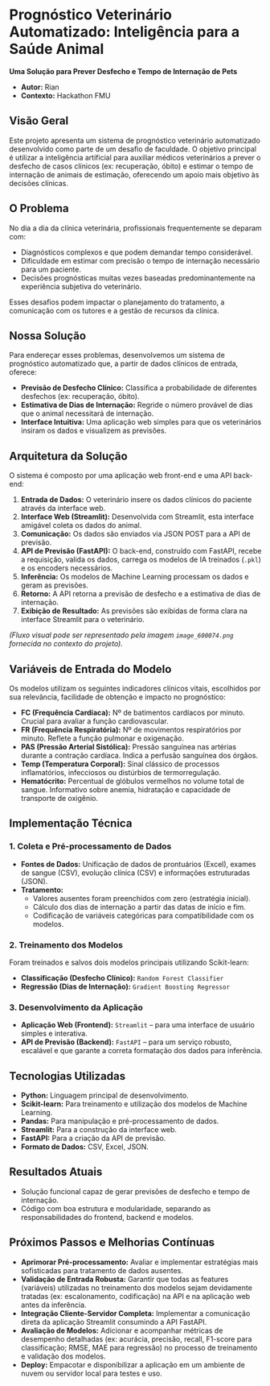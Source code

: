 # Prognóstico Veterinário Automatizado: Inteligência para a Saúde Animal

**Uma Solução para Prever Desfecho e Tempo de Internação de Pets**

* **Autor:** Rian
* **Contexto:** Hackathon FMU

## Visão Geral

Este projeto apresenta um sistema de prognóstico veterinário automatizado desenvolvido como parte de um desafio de faculdade. O objetivo principal é utilizar a inteligência artificial para auxiliar médicos veterinários a prever o desfecho de casos clínicos (ex: recuperação, óbito) e estimar o tempo de internação de animais de estimação, oferecendo um apoio mais objetivo às decisões clínicas.

## O Problema

No dia a dia da clínica veterinária, profissionais frequentemente se deparam com:

* Diagnósticos complexos e que podem demandar tempo considerável.
* Dificuldade em estimar com precisão o tempo de internação necessário para um paciente.
* Decisões prognósticas muitas vezes baseadas predominantemente na experiência subjetiva do veterinário.

Esses desafios podem impactar o planejamento do tratamento, a comunicação com os tutores e a gestão de recursos da clínica.

## Nossa Solução

Para endereçar esses problemas, desenvolvemos um sistema de prognóstico automatizado que, a partir de dados clínicos de entrada, oferece:

* **Previsão de Desfecho Clínico:** Classifica a probabilidade de diferentes desfechos (ex: recuperação, óbito).
* **Estimativa de Dias de Internação:** Regride o número provável de dias que o animal necessitará de internação.
* **Interface Intuitiva:** Uma aplicação web simples para que os veterinários insiram os dados e visualizem as previsões.

## Arquitetura da Solução

O sistema é composto por uma aplicação web front-end e uma API back-end:

1.  **Entrada de Dados:** O veterinário insere os dados clínicos do paciente através da interface web.
2.  **Interface Web (Streamlit):** Desenvolvida com Streamlit, esta interface amigável coleta os dados do animal.
3.  **Comunicação:** Os dados são enviados via JSON POST para a API de previsão.
4.  **API de Previsão (FastAPI):** O back-end, construído com FastAPI, recebe a requisição, valida os dados, carrega os modelos de IA treinados (`.pkl`) e os encoders necessários.
5.  **Inferência:** Os modelos de Machine Learning processam os dados e geram as previsões.
6.  **Retorno:** A API retorna a previsão de desfecho e a estimativa de dias de internação.
7.  **Exibição de Resultado:** As previsões são exibidas de forma clara na interface Streamlit para o veterinário.

*(Fluxo visual pode ser representado pela imagem `image_600074.png` fornecida no contexto do projeto).*

## Variáveis de Entrada do Modelo

Os modelos utilizam os seguintes indicadores clínicos vitais, escolhidos por sua relevância, facilidade de obtenção e impacto no prognóstico:

* **FC (Frequência Cardíaca):** Nº de batimentos cardíacos por minuto. Crucial para avaliar a função cardiovascular.
* **FR (Frequência Respiratória):** Nº de movimentos respiratórios por minuto. Reflete a função pulmonar e oxigenação.
* **PAS (Pressão Arterial Sistólica):** Pressão sanguínea nas artérias durante a contração cardíaca. Indica a perfusão sanguínea dos órgãos.
* **Temp (Temperatura Corporal):** Sinal clássico de processos inflamatórios, infecciosos ou distúrbios de termorregulação.
* **Hematócrito:** Percentual de glóbulos vermelhos no volume total de sangue. Informativo sobre anemia, hidratação e capacidade de transporte de oxigênio.

## Implementação Técnica

### 1. Coleta e Pré-processamento de Dados

* **Fontes de Dados:** Unificação de dados de prontuários (Excel), exames de sangue (CSV), evolução clínica (CSV) e informações estruturadas (JSON).
* **Tratamento:**
    * Valores ausentes foram preenchidos com zero (estratégia inicial).
    * Cálculo dos dias de internação a partir das datas de início e fim.
    * Codificação de variáveis categóricas para compatibilidade com os modelos.

### 2. Treinamento dos Modelos

Foram treinados e salvos dois modelos principais utilizando Scikit-learn:

* **Classificação (Desfecho Clínico):** `Random Forest Classifier`
* **Regressão (Dias de Internação):** `Gradient Boosting Regressor`

### 3. Desenvolvimento da Aplicação

* **Aplicação Web (Frontend):** `Streamlit` – para uma interface de usuário simples e interativa.
* **API de Previsão (Backend):** `FastAPI` – para um serviço robusto, escalável e que garante a correta formatação dos dados para inferência.

## Tecnologias Utilizadas

* **Python:** Linguagem principal de desenvolvimento.
* **Scikit-learn:** Para treinamento e utilização dos modelos de Machine Learning.
* **Pandas:** Para manipulação e pré-processamento de dados.
* **Streamlit:** Para a construção da interface web.
* **FastAPI:** Para a criação da API de previsão.
* **Formato de Dados:** CSV, Excel, JSON.

## Resultados Atuais

* Solução funcional capaz de gerar previsões de desfecho e tempo de internação.
* Código com boa estrutura e modularidade, separando as responsabilidades do frontend, backend e modelos.

## Próximos Passos e Melhorias Contínuas

* **Aprimorar Pré-processamento:** Avaliar e implementar estratégias mais sofisticadas para tratamento de dados ausentes.
* **Validação de Entrada Robusta:** Garantir que todas as features (variáveis) utilizadas no treinamento dos modelos sejam devidamente tratadas (ex: escalonamento, codificação) na API e na aplicação web antes da inferência.
* **Integração Cliente-Servidor Completa:** Implementar a comunicação direta da aplicação Streamlit consumindo a API FastAPI.
* **Avaliação de Modelos:** Adicionar e acompanhar métricas de desempenho detalhadas (ex: acurácia, precisão, recall, F1-score para classificação; RMSE, MAE para regressão) no processo de treinamento e validação dos modelos.
* **Deploy:** Empacotar e disponibilizar a aplicação em um ambiente de nuvem ou servidor local para testes e uso.

